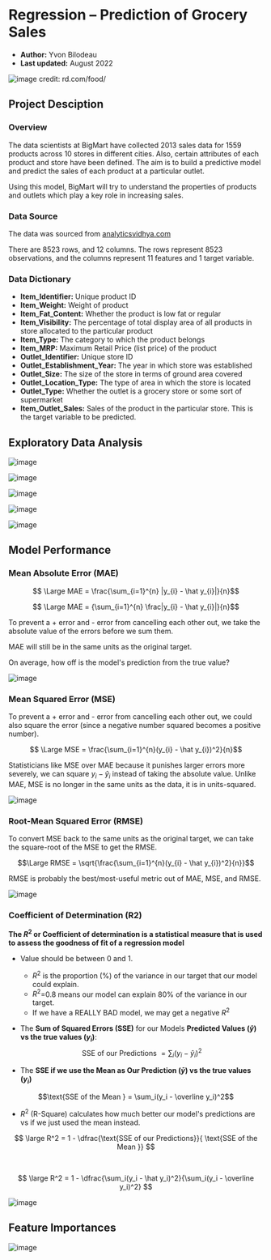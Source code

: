 # Regression – Prediction of Grocery Sales
- **Author:** Yvon Bilodeau
- **Last updated:** August 2022
 
![image credit: rd.com/food/](https://github.com/YBilodeau/Regression-Prediction-of-Grocery-Sales/blob/703c4210d50e9f2e81cd4ccdf3ccdca936cb35c1/Images/Grocery_Produce.jpg)

## **Project Desciption**
### **Overview**
The data scientists at BigMart have collected 2013 sales data for 1559 products across 10 stores in different cities. Also, certain attributes of each product and store have been defined. The aim is to build a predictive model and predict the sales of each product at a particular outlet.

Using this model, BigMart will try to understand the properties of products and outlets which play a key role in increasing sales.

### **Data Source**
The data was sourced from [analyticsvidhya.com](https://datahack.analyticsvidhya.com/contest/practice-problem-big-mart-sales-iii/)

There are 8523 rows, and 12 columns.
The rows represent 8523 observations, and the columns represent 11 features and 1 target variable.

### **Data Dictionary**
- **Item_Identifier:** Unique product ID
- **Item_Weight:** Weight of product
- **Item_Fat_Content:** Whether the product is low fat or regular
- **Item_Visibility:** The percentage of total display area of all products in store allocated to the particular product
- **Item_Type:** The category to which the product belongs
- **Item_MRP:** Maximum Retail Price (list price) of the product
- **Outlet_Identifier:** Unique store ID
- **Outlet_Establishment_Year:** The year in which store was established
- **Outlet_Size:** The size of the store in terms of ground area covered
- **Outlet_Location_Type:** The type of area in which the store is located
- **Outlet_Type:** Whether the outlet is a grocery store or some sort of supermarket
- **Item_Outlet_Sales:** Sales of the product in the particular store. This is the target variable to be predicted.

## **Exploratory Data Analysis**

![image](https://github.com/YBilodeau/Regression-Prediction-of-Grocery-Sales/blob/82e8f642fa4517278aa1ec6263fce5360bfec8aa/Images/Total%20Sales%20Top%2010%20Items.png)

![image](https://github.com/YBilodeau/Regression-Prediction-of-Grocery-Sales/blob/46afeebacc84ec51c349711eee0af7bb16c7b926/Images/Total%20Sales%20by%20Outlet%20Identifier.png)

![image](https://github.com/YBilodeau/Regression-Prediction-of-Grocery-Sales/blob/82e8f642fa4517278aa1ec6263fce5360bfec8aa/Images/Average%20Outlet%20Sales%20by%20Outlet%20Location%20Type.png)

![image](https://github.com/YBilodeau/Regression-Prediction-of-Grocery-Sales/blob/82e8f642fa4517278aa1ec6263fce5360bfec8aa/Images/Average%20Outlet%20Sales%20by%20Outlet%20Size.png)

![image](https://github.com/YBilodeau/Regression-Prediction-of-Grocery-Sales/blob/82e8f642fa4517278aa1ec6263fce5360bfec8aa/Images/Average%20Outlet%20Sales%20by%20Outlet%20Type.png)

## **Model Performance**

### **Mean Absolute Error (MAE)**
$$ \Large MAE = \frac{\sum_{i=1}^{n} |y_{i} - \hat y_{i}|}{n}$$

$$ \Large MAE = {\sum_{i=1}^{n} \frac|y_{i} - \hat y_{i}|}{n}$$

To prevent a + error and - error from cancelling each other out, we take the absolute value of the errors before we sum them.

 MAE will still be in the same units as the original target.

On average, how off is the model's prediction from the true value?

![image](https://github.com/YBilodeau/Regression-Prediction-of-Grocery-Sales/blob/cd1871432fe8488a45b53fff69e3937e12a46ea4/Images/Model%20Performance%20MAE%20Scores.png)

### **Mean Squared Error (MSE)**
To prevent a + error and - error from cancelling each other out, we could also square the error (since a negative number squared becomes a positive number).

$$ \Large MSE = \frac{\sum_{i=1}^{n}(y_{i} - \hat y_{i})^2}{n}$$

Statisticians like MSE over MAE because it punishes larger errors more severely, we can square $y_{i} - \hat y_{i}$ instead of taking the absolute value.
Unlike MAE, MSE is no longer in the same units as the data, it is in units-squared. 

![image](https://github.com/YBilodeau/Regression-Prediction-of-Grocery-Sales/blob/2cdc26ca30daf3719b66f07ae7b23e0246988eaf/Images/Model%20Performance%20MSE%20Scores.png)

### **Root-Mean Squared Error (RMSE)**
To convert MSE back to the same units as the original target, we can take the square-root of the MSE to get the RMSE.

$$\Large RMSE = \sqrt{\frac{\sum_{i=1}^{n}(y_{i} - \hat y_{i})^2}{n}}$$

RMSE is probably the best/most-useful metric out of MAE, MSE, and RMSE.
 
![image](https://github.com/YBilodeau/Regression-Prediction-of-Grocery-Sales/blob/2cdc26ca30daf3719b66f07ae7b23e0246988eaf/Images/Model%20Performance%20RMSE%20Scores.png)

### **Coefficient of Determination (R2)**

 **The $R^2$ or Coefficient of determination is a statistical measure that is used to assess the goodness of fit of a regression model**

- Value should be between 0 and 1.
    - $R^2$ is the proportion (%) of the variance in our target that our model could explain.
    - $R^2$=0.8 means our model can explain 80% of the variance in our target.
    - If we have a REALLY BAD model, we may get a negative $R^2$



- The **Sum of Squared Errors (SSE)** for our Models **Predicted Values ($\hat{y}$) vs the true values ($y_i$)**: 
$$\text{SSE of our Predictions } = \sum_i(y_i - \hat y_i)^2$$

- The **SSE if we use the Mean as Our Prediction ($\bar{y}$) vs the true values  ($y_i$)**

 $$\text{SSE of the Mean } = \sum_i(y_i - \overline y_i)^2$$


- $R^2$ (R-Square) calculates how much better our model's predictions are vs if we just used the mean instead. 


$$ \large R^2 = 1 - \dfrac{\text{SSE of our Predictions}}{ \text{SSE of the Mean }}  $$

<br>

$$ \large R^2  = 1 - \dfrac{\sum_i(y_i - \hat y_i)^2}{\sum_i(y_i - \overline y_i)^2} $$

![image](https://github.com/YBilodeau/Regression-Prediction-of-Grocery-Sales/blob/2cdc26ca30daf3719b66f07ae7b23e0246988eaf/Images/Model%20Performance%20R2%20Scores.png)

## **Feature Importances**
![image](https://github.com/YBilodeau/Regression-Prediction-of-Grocery-Sales/blob/2cdc26ca30daf3719b66f07ae7b23e0246988eaf/Images/Feature%20Importance.png)
